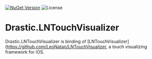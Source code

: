 [![NuGet Version](https://img.shields.io/nuget/v/Drastic.LNTouchVisualizer.svg)](https://www.nuget.org/packages/Drastic.LNTouchVisualizer/) ![License](https://img.shields.io/badge/License-MIT-blue.svg)

# Drastic.LNTouchVisualizer

Drastic.LNTouchVisualizer is binding of [LNTouchVisualizer](https://github.com/LeoNatan/LNTouchVisualizer, a touch visualizing framework for iOS.